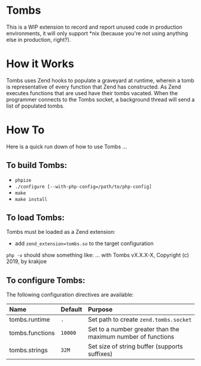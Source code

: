 Tombs
=====

This is a WIP extension to record and report unused code in production environments, it will only support *nix (because you're not using anything else in production, right?).

How it Works
============

Tombs uses Zend hooks to populate a graveyard at runtime, wherein a tomb is representative of every function that Zend has constructed. As Zend executes functions that are used
have their tombs vacated. When the programmer connects to the Tombs socket, a background thread will send a list of populated tombs.

How To
======

Here is a quick run down of how to use Tombs ...

To build Tombs:
---------------

  - `phpize`
  - `./configure [--with-php-config=/path/to/php-config]`
  - `make`
  - `make install`

To load Tombs:
--------------

Tombs must be loaded as a Zend extension:

  - add `zend_extension=tombs.so` to the target configuration

`php -v` should show something like:
    ...
    with Tombs vX.X.X-X, Copyright (c) 2019, by krakjoe

To configure Tombs:
-------------------

The following configuration directives are available:

| Name           | Default                   | Purpose                                                      |
|:---------------|:--------------------------|:-------------------------------------------------------------|
|tombs.runtime   |`.`                        | Set path to create `zend.tombs.socket`                       |
|tombs.functions |`10000`                    | Set to a number greater than the maximum number of functions |
|tombs.strings   |`32M`                      | Set size of string buffer (supports suffixes)                |
